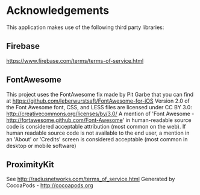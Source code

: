 # Acknowledgements
This application makes use of the following third party libraries:

## Firebase

https://www.firebase.com/terms/terms-of-service.html

## FontAwesome

This project uses the FontAwesome fix made by Pit Garbe that you can find at https://github.com/leberwurstsaft/FontAwesome-for-iOS Version 2.0 of the Font Awesome font, CSS, and LESS files are licensed under CC BY 3.0: http://creativecommons.org/licenses/by/3.0/ A mention of 'Font Awesome - http://fortawesome.github.com/Font-Awesome' in human-readable source code is considered acceptable attribution (most common on the web). If human readable source code is not available to the end user, a mention in an 'About' or 'Credits' screen is considered acceptable (most common in desktop or mobile software)


## ProximityKit

See http://radiusnetworks.com/terms_of_service.html
Generated by CocoaPods - http://cocoapods.org
